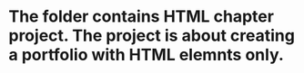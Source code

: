 # The folder contains HTML chapter project. The project is about creating a portfolio with HTML elemnts only.
